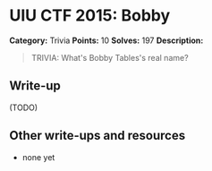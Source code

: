 # UIU CTF 2015: Bobby

**Category:** Trivia
**Points:** 10
**Solves:** 197
**Description:** 

> TRIVIA: What's Bobby Tables's real name?

## Write-up

(TODO)

## Other write-ups and resources

* none yet